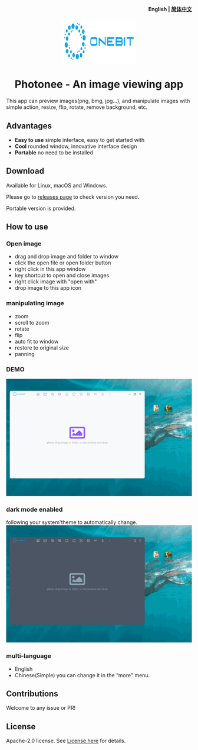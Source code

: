 <h4 align="right"><strong>English</strong> | <a href="./README_CN.md">简体中文</a></h4>

<div align="center">
  <img align="center" src="./public/brand.svg" width="200" height="120" />
</div>

<h1 align="center"/>Photonee - An image viewing app</h1>


This app can preview images(png, bmg, jpg...), and manipulate images with simple action, resize, flip, rotate, remove background, etc.

## Advantages
- **Easy to use** simple interface, easy to get started with 
- **Cool** rounded window, innovative interface design
- **Portable** no need to be installed

## Download

Available for Linux, macOS and Windows.

Please go to [releases page](https://github.com/ChqJourney/ImageProc/releases) to check version you need. 

Portable version is provided.

## How to use

### Open image
- drag and drop image and folder to window
- click the open file or open folder button
- right click in this app window
- key shortcut to open and close images
- right click image with "open with"
- drop image to this app icon

### manipulating image

- zoom
- scroll to zoom
- rotate
- flip
- auto fit to window
- restore to original size
- panning


### DEMO
![demo for usage](./public/demo1.gif)

### dark mode enabled
following your system'theme to automatically change.
![dark mode demo](./public/demo2.gif)
### multi-language
- English
- Chinese(Simple)
you can change it in the “more" menu.

## Contributions

Welcome to any issue or PR!

## License

Apache-2.0 license. See [License here](./LICENSE) for details.